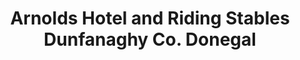 ---
title: "Arnolds Hotel and Riding Stables Dunfanaghy Co. Donegal"
address: "Dunfanaghy Riding Stables, Dunfanaghy, Co. Donegal"
tel: "+353 (0)74 910 0980"
county: "Donegal"
category: "Equestrian Schools"
type: "Content"
lat: "55.179054260253906"
lng: "-7.958974838256836"
---